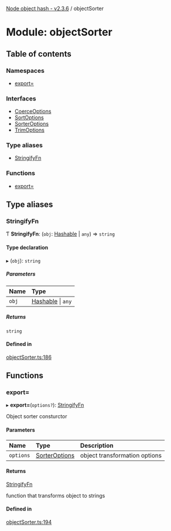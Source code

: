 [Node object hash - v2.3.6](../README.md) / objectSorter

# Module: objectSorter

## Table of contents

### Namespaces

- [export&#x3D;](objectsorter.export_.md)

### Interfaces

- [CoerceOptions](../interfaces/objectsorter.coerceoptions.md)
- [SortOptions](../interfaces/objectsorter.sortoptions.md)
- [SorterOptions](../interfaces/objectsorter.sorteroptions.md)
- [TrimOptions](../interfaces/objectsorter.trimoptions.md)

### Type aliases

- [StringifyFn](objectsorter.md#stringifyfn)

### Functions

- [export&#x3D;](objectsorter.md#export=)

## Type aliases

### StringifyFn

Ƭ **StringifyFn**: (`obj`: [Hashable](../interfaces/hasher.export_.hashable.md) \| `any`) => `string`

#### Type declaration

▸ (`obj`): `string`

##### Parameters

| Name  | Type                                                          |
| :---- | :------------------------------------------------------------ |
| `obj` | [Hashable](../interfaces/hasher.export_.hashable.md) \| `any` |

##### Returns

`string`

#### Defined in

[objectSorter.ts:186](https://github.com/SkeLLLa/node-object-hash/blob/f48c0c9/src/objectSorter.ts#L186)

## Functions

### export&#x3D;

▸ **export=**(`options?`): [StringifyFn](objectsorter.export_.md#stringifyfn)

Object sorter consturctor

#### Parameters

| Name      | Type                                                                 | Description                   |
| :-------- | :------------------------------------------------------------------- | :---------------------------- |
| `options` | [SorterOptions](../interfaces/objectsorter.export_.sorteroptions.md) | object transformation options |

#### Returns

[StringifyFn](objectsorter.export_.md#stringifyfn)

function that transforms object to strings

#### Defined in

[objectSorter.ts:194](https://github.com/SkeLLLa/node-object-hash/blob/f48c0c9/src/objectSorter.ts#L194)
